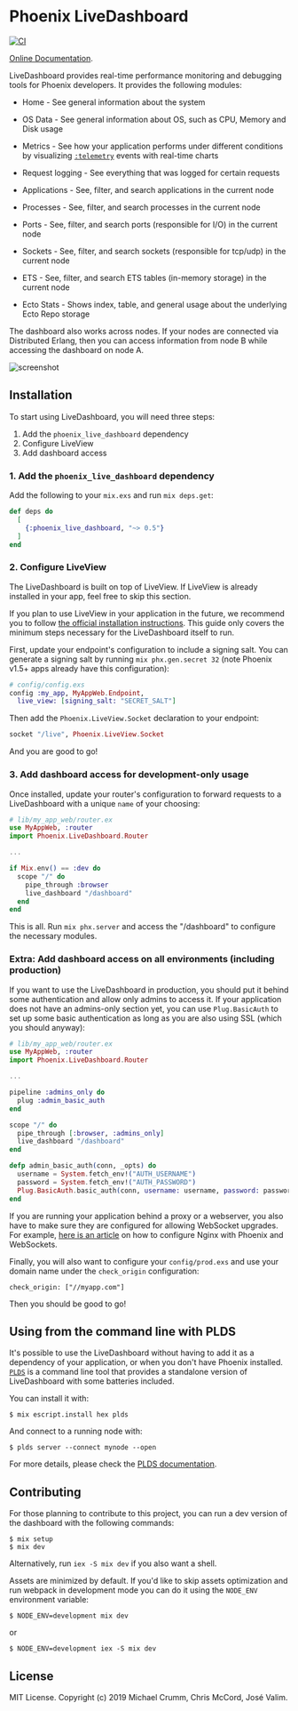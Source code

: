 # Phoenix LiveDashboard

[![CI](https://github.com/phoenixframework/phoenix_live_dashboard/actions/workflows/ci.yml/badge.svg)](https://github.com/phoenixframework/phoenix_live_dashboard/actions/workflows/ci.yml)

[Online Documentation](https://hexdocs.pm/phoenix_live_dashboard).

<!-- MDOC !-->

LiveDashboard provides real-time performance monitoring and debugging tools for Phoenix developers. It provides the following modules:

  * Home - See general information about the system

  * OS Data - See general information about OS, such as CPU, Memory and Disk usage

  * Metrics - See how your application performs under different conditions by visualizing [`:telemetry`](https://hexdocs.pm/telemetry) events with real-time charts

  * Request logging - See everything that was logged for certain requests

  * Applications - See, filter, and search applications in the current node

  * Processes - See, filter, and search processes in the current node

  * Ports - See, filter, and search ports (responsible for I/O) in the current node

  * Sockets - See, filter, and search sockets (responsible for tcp/udp) in the current node

  * ETS - See, filter, and search ETS tables (in-memory storage) in the current node

  * Ecto Stats - Shows index, table, and general usage about the underlying Ecto Repo storage

The dashboard also works across nodes. If your nodes are connected via Distributed Erlang, then you can access information from node B while accessing the dashboard on node A.

![screenshot](https://github.com/phoenixframework/phoenix_live_dashboard/raw/master/screenshot.png)

## Installation

To start using LiveDashboard, you will need three steps:

  1. Add the `phoenix_live_dashboard` dependency
  2. Configure LiveView
  3. Add dashboard access

### 1. Add the `phoenix_live_dashboard` dependency

Add the following to your `mix.exs` and run `mix deps.get`:

```elixir
def deps do
  [
    {:phoenix_live_dashboard, "~> 0.5"}
  ]
end
```

### 2. Configure LiveView

The LiveDashboard is built on top of LiveView. If LiveView is already installed in your app, feel free to skip this section.

If you plan to use LiveView in your application in the future, we recommend you to follow [the official installation instructions](https://hexdocs.pm/phoenix_live_view/installation.html).
This guide only covers the minimum steps necessary for the LiveDashboard itself to run.

First, update your endpoint's configuration to include a signing salt. You can generate a signing salt by running `mix phx.gen.secret 32` (note Phoenix v1.5+ apps already have this configuration):

```elixir
# config/config.exs
config :my_app, MyAppWeb.Endpoint,
  live_view: [signing_salt: "SECRET_SALT"]
```
Then add the `Phoenix.LiveView.Socket` declaration to your endpoint:

```elixir
socket "/live", Phoenix.LiveView.Socket
```

And you are good to go!

### 3. Add dashboard access for development-only usage

Once installed, update your router's configuration to forward requests to a LiveDashboard with a unique `name` of your choosing:

```elixir
# lib/my_app_web/router.ex
use MyAppWeb, :router
import Phoenix.LiveDashboard.Router

...

if Mix.env() == :dev do
  scope "/" do
    pipe_through :browser
    live_dashboard "/dashboard"
  end
end
```

This is all. Run `mix phx.server` and access the "/dashboard" to configure the necessary modules.

### Extra: Add dashboard access on all environments (including production)

If you want to use the LiveDashboard in production, you should put it behind some authentication and allow only admins to access it. If your application does not have an admins-only section yet, you can use `Plug.BasicAuth` to set up some basic authentication as long as you are also using SSL (which you should anyway):

```elixir
# lib/my_app_web/router.ex
use MyAppWeb, :router
import Phoenix.LiveDashboard.Router

...

pipeline :admins_only do
  plug :admin_basic_auth
end

scope "/" do
  pipe_through [:browser, :admins_only]
  live_dashboard "/dashboard"
end

defp admin_basic_auth(conn, _opts) do
  username = System.fetch_env!("AUTH_USERNAME")
  password = System.fetch_env!("AUTH_PASSWORD")
  Plug.BasicAuth.basic_auth(conn, username: username, password: password)
end
```

If you are running your application behind a proxy or a webserver, you also have to make sure they are configured for allowing WebSocket upgrades. For example, [here is an article](https://web.archive.org/web/20171104012240/https://dennisreimann.de/articles/phoenix-nginx-config.html) on how to configure Nginx with Phoenix and WebSockets.

Finally, you will also want to configure your `config/prod.exs` and use your domain name under the `check_origin` configuration:

    check_origin: ["//myapp.com"]

Then you should be good to go!

## Using from the command line with PLDS

It's possible to use the LiveDashboard without having to add it as a dependency of your
application, or when you don't have Phoenix installed. [`PLDS`](https://hexdocs.pm/plds) is a command
line tool that provides a standalone version of LiveDashboard with some batteries included.

You can install it with:

    $ mix escript.install hex plds

And connect to a running node with:

    $ plds server --connect mynode --open

For more details, please check the [PLDS documentation](https://hexdocs.pm/plds).

<!-- MDOC !-->

## Contributing

For those planning to contribute to this project, you can run a dev version of the dashboard with the following commands:

    $ mix setup
    $ mix dev

Alternatively, run `iex -S mix dev` if you also want a shell.

Assets are minimized by default. If you'd like to skip assets optimization and run webpack in development mode you can do it using the `NODE_ENV` environment variable:

    $ NODE_ENV=development mix dev

or

    $ NODE_ENV=development iex -S mix dev

## License

MIT License. Copyright (c) 2019 Michael Crumm, Chris McCord, José Valim.

